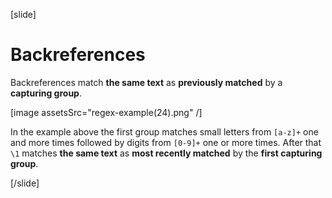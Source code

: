 [slide]
# Backreferences

Backreferences match **the same text** as **previously matched** by a **capturing group**.

[image assetsSrc="regex-example(24).png" /]

In the example above the first group matches small letters from `[a-z]+` one and more times followed by digits from `[0-9]+` one or more times.
After that `\1` matches **the same text** as **most recently matched** by the **first capturing group**.


[/slide]